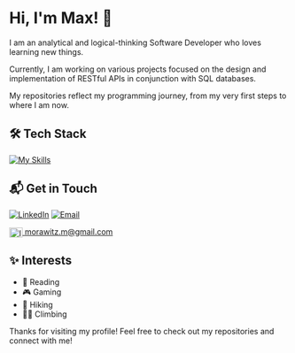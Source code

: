# Hi, I'm Max! 👋

I am an analytical and logical-thinking Software Developer who loves learning new things. 

Currently, I am working on various projects focused on the design and implementation of RESTful APIs in conjunction with SQL databases. 

My repositories reflect my programming journey, from my very first steps to where I am now.

## 🛠️ Tech Stack

[![My Skills](https://skillicons.dev/icons?i=java,spring,docker,git,maven,mongodb,mysql,postman)](https://skillicons.dev)

## 📬 Get in Touch
[![LinkedIn](https://img.shields.io/badge/LinkedIn-0077B5?style=for-the-badge&logo=linkedin&logoColor=white)](https://www.linkedin.com/in/maximilian-morawitz-b36287324) 
[![Email](https://img.shields.io/badge/Email-D14836?style=for-the-badge&logo=gmail&logoColor=white)](mailto:morawitz.m@gmail.com)

<a href="https://linkedin.com/in/maximilian-morawitz-b36287324" target="blank"><img align="center" src="https://raw.githubusercontent.com/rahuldkjain/github-profile-readme-generator/master/src/images/icons/Social/linked-in-alt.svg" alt="linkedin.com/in/maximilian-morawitz-b36287324" height="18" width="24" />
morawitz.m@gmail.com

## ✨ Interests
- 📖 Reading
- 🎮 Gaming
- 🥾 Hiking
- 🧗‍♂️ Climbing

Thanks for visiting my profile! Feel free to check out my repositories and connect with me!
